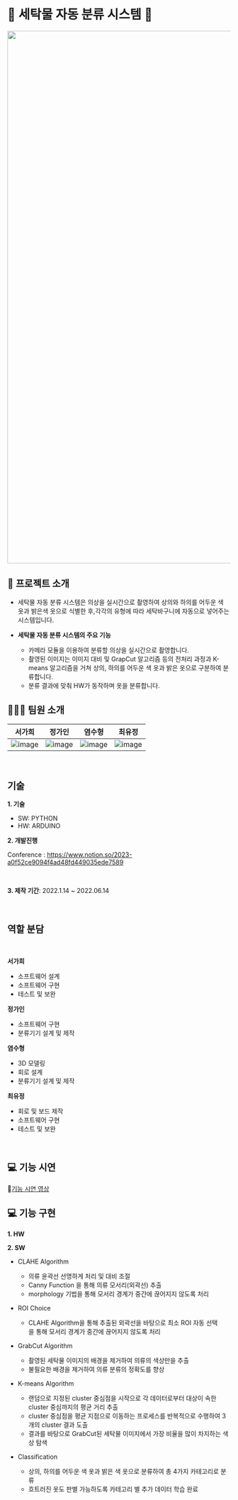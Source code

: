 # 👕 세탁물 자동 분류 시스템 👕

<img src="https://github.com/seokahi/Automatic-laundry-classification-system/assets/73926393/ea27ddd3-9230-4c37-8fb3-4ad844fff192" width=1200 />

## 📌 프로젝트 소개

- 세탁물 자동 분류 시스템은 의상을 실시간으로 촬영하여 상의와 하의를 어두운 색 옷과 밝은색 옷으로 식별한 후,각각의 유형에 따라 세탁바구니에 자동으로 넣어주는 시스템입니다.

- **세탁물 자동 분류 시스템의 주요 기능**
  - 카메라 모듈을 이용하여 분류할 의상을 실시간으로 촬영합니다.
  - 촬영된 이미지는 이미지 대비 및 GrapCut 알고리즘 등의 전처리 과정과 K-means 알고리즘을 거쳐 상의, 하의를 어두운 색 옷과 밝은 옷으로 구분하여 분류합니다.
  - 분류 결과에 맞춰 HW가 동작하며 옷을 분류합니다.
    <br>

## 👨🏻‍💻 팀원 소개

|                                                              서가희                                                               |                                                              정가인                                                               |                                                              염수형                                                               |                                                              최유정                                                               |
| :-------------------------------------------------------------------------------------------------------------------------------: | :-------------------------------------------------------------------------------------------------------------------------------: | :-------------------------------------------------------------------------------------------------------------------------------: | :-------------------------------------------------------------------------------------------------------------------------------: |
| ![image](https://github.com/seokahi/Automatic-laundry-classification-system/assets/73926393/e537d971-1121-4905-9606-79446944ac88) | ![image](https://github.com/seokahi/Automatic-laundry-classification-system/assets/73926393/346fb70a-153f-43f9-9c44-faba0143da86) | ![image](https://github.com/seokahi/Automatic-laundry-classification-system/assets/73926393/ed6b2a56-3072-4984-af6f-6c2808556d42) | ![image](https://github.com/seokahi/Automatic-laundry-classification-system/assets/73926393/af1b2935-bca8-4b45-a255-b18b367c414e) |

<br>

## 기술

**1. 기술**

- SW: PYTHON
- HW: ARDUINO
  <br>

**2. 개발진행**

Conference : https://www.notion.so/2023-a0f52ce9094f4ad48fd449035ede7589

<br>

**3. 제작 기간**: 2022.1.14 ~ 2022.06.14

<br>

## 역할 분담

<br>

**서가희**

- 소프트웨어 설계
- 소프트웨어 구현
- 테스트 및 보완

**정가인**

- 소프트웨어 구현
- 분류기기 설계 및 제작

**염수형**

- 3D 모델링
- 회로 설계
- 분류기기 설계 및 제작

**최유정**

- 회로 및 보드 제작
- 소프트웨어 구현
- 테스트 및 보완

<br>

## 💻 기능 시연

🔗[기능 시연 영상](https://youtube.com/watch?v=H7BfGfecXaQ&si=QKouZ4iAc-lwH7fb)

## 💻 기능 구현

**1. HW**

**2. SW**

- CLAHE Algorithm

  - 의류 윤곽선 선명하게 처리 및 대비 조절
  - Canny Function 을 통해 의류 모서리(외곽선) 추출
  - morphology 기법을 통해 모서리 경계가 중간에 끊어지지 않도록 처리

- ROI Choice

  - CLAHE Algorithm을 통해 추출된 외곽선을 바탕으로 최소 ROI 자동 선택을 통해 모서리 경계가 중간에 끊어지지 않도록 처리

- GrabCut Algorithm

  - 촬영된 세탁물 이미지의 배경을 제거하여 의류의 색상만을 추출
  - 불필요한 배경을 제거하여 의류 분류의 정확도를 향상

- K-means Algorithm

  - 랜덤으로 지정된 cluster 중심점을 시작으로 각 데이터로부터 대상이 속한 cluster 중심까지의 평균 거리 추출
  - cluster 중심점을 평균 지점으로 이동하는 프로세스를 반복적으로 수행하여 3개의 cluster 결과 도출
  - 결과를 바탕으로 GrabCut된 세탁물 이미지에서 가장 비율을 많이 차지하는 색상 탐색

- Classification
  - 상의, 하의를 어두운 색 옷과 밝은 색 옷으로 분류하여 총 4가지 카테고리로 분류
  - 흐트러진 옷도 판별 가능하도록 카테고리 별 추가 데이터 학습 완료

